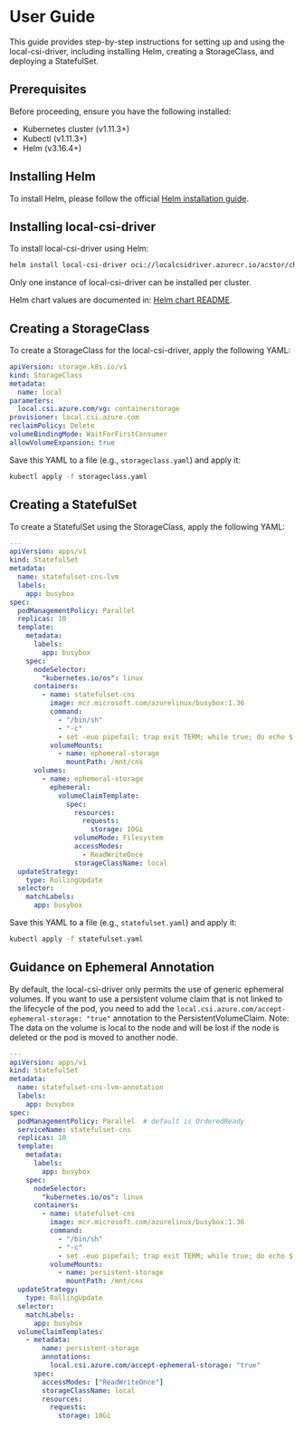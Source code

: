 # User Guide

This guide provides step-by-step instructions for setting up and using the
local-csi-driver, including installing Helm, creating a StorageClass, and
deploying a StatefulSet.

## Prerequisites

Before proceeding, ensure you have the following installed:

- Kubernetes cluster (v1.11.3+)
- Kubectl (v1.11.3+)
- Helm (v3.16.4+)

## Installing Helm

To install Helm, please follow the official [Helm installation guide](https://helm.sh/docs/intro/install/).

## Installing local-csi-driver

To install local-csi-driver using Helm:

   ```sh
   helm install local-csi-driver oci://localcsidriver.azurecr.io/acstor/charts/local-csi-driver --version 0.0.1-latest --namespace kube-system --wait --atomic
   ```

Only one instance of local-csi-driver can be installed per cluster.

Helm chart values are documented in: [Helm chart README](./charts/latest/README.md).

## Creating a StorageClass

To create a StorageClass for the local-csi-driver, apply the following YAML:

```yaml
apiVersion: storage.k8s.io/v1
kind: StorageClass
metadata:
  name: local
parameters:
  local.csi.azure.com/vg: containerstorage
provisioner: local.csi.azure.com
reclaimPolicy: Delete
volumeBindingMode: WaitForFirstConsumer
allowVolumeExpansion: true
```

Save this YAML to a file (e.g., `storageclass.yaml`) and apply it:

```sh
kubectl apply -f storageclass.yaml
```

## Creating a StatefulSet

To create a StatefulSet using the StorageClass, apply the following YAML:

```yaml
---
apiVersion: apps/v1
kind: StatefulSet
metadata:
  name: statefulset-cns-lvm
  labels:
    app: busybox
spec:
  podManagementPolicy: Parallel
  replicas: 10
  template:
    metadata:
      labels:
        app: busybox
    spec:
      nodeSelector:
        "kubernetes.io/os": linux
      containers:
        - name: statefulset-cns
          image: mcr.microsoft.com/azurelinux/busybox:1.36
          command:
            - "/bin/sh"
            - "-c"
            - set -euo pipefail; trap exit TERM; while true; do echo $(date -u +"%Y-%m-%dT%H:%M:%SZ") | tee -a /mnt/cns/outfile; sleep 1; done
          volumeMounts:
            - name: ephemeral-storage
              mountPath: /mnt/cns
      volumes:
        - name: ephemeral-storage
          ephemeral:
            volumeClaimTemplate:
              spec:
                resources:
                  requests:
                    storage: 10Gi
                volumeMode: Filesystem
                accessModes:
                  - ReadWriteOnce
                storageClassName: local
  updateStrategy:
    type: RollingUpdate
  selector:
    matchLabels:
      app: busybox
```

Save this YAML to a file (e.g., `statefulset.yaml`) and apply it:

```sh
kubectl apply -f statefulset.yaml
```

## Guidance on Ephemeral Annotation

By default, the local-csi-driver only permits the use of generic ephemeral
volumes. If you want to use a persistent volume claim that is not linked to the
lifecycle of the pod, you need to add the
`local.csi.azure.com/accept-ephemeral-storage: "true"` annotation to the
PersistentVolumeClaim. Note: The data on the volume is local to the node and will
be lost if the node is deleted or the pod is moved to another node.

```yaml
---
apiVersion: apps/v1
kind: StatefulSet
metadata:
  name: statefulset-cns-lvm-annotation
  labels:
    app: busybox
spec:
  podManagementPolicy: Parallel  # default is OrderedReady
  serviceName: statefulset-cns
  replicas: 10
  template:
    metadata:
      labels:
        app: busybox
    spec:
      nodeSelector:
        "kubernetes.io/os": linux
      containers:
        - name: statefulset-cns
          image: mcr.microsoft.com/azurelinux/busybox:1.36
          command:
            - "/bin/sh"
            - "-c"
            - set -euo pipefail; trap exit TERM; while true; do echo $(date) >> /mnt/cns/outfile; sleep 1; done
          volumeMounts:
            - name: persistent-storage
              mountPath: /mnt/cns
  updateStrategy:
    type: RollingUpdate
  selector:
    matchLabels:
      app: busybox
  volumeClaimTemplates:
    - metadata:
        name: persistent-storage
        annotations:
          local.csi.azure.com/accept-ephemeral-storage: "true"
      spec:
        accessModes: ["ReadWriteOnce"]
        storageClassName: local
        resources:
          requests:
            storage: 10Gi
```
